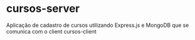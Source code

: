 # cursos-server
Aplicação de cadastro de cursos utilizando Express.js e MongoDB que se comunica com o client cursos-client
